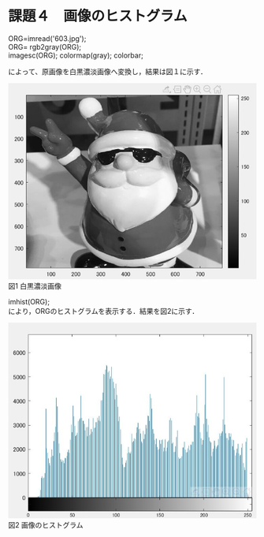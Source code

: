 # 課題４　画像のヒストグラム
ORG=imread('603.jpg');  
ORG= rgb2gray(ORG);  
imagesc(ORG); colormap(gray); colorbar;  

によって、原画像を白黒濃淡画像へ変換し，結果は図１に示す．　

![原画像](https://github.com/hongyuting2017/image_processing/blob/master/image/kadai4-1.jpg)  
図1 白黒濃淡画像

imhist(ORG);  
により，ORGのヒストグラムを表示する．結果を図2に示す．　　

![原画像](https://github.com/hongyuting2017/image_processing/blob/master/image/kadai4-2.jpg)  
図2 画像のヒストグラム
